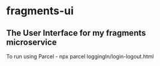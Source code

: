 # fragments-ui
The User Interface for my fragments microservice
--------------------------------------------------
To run using Parcel - npx parcel loggingIn/login-logout.html

